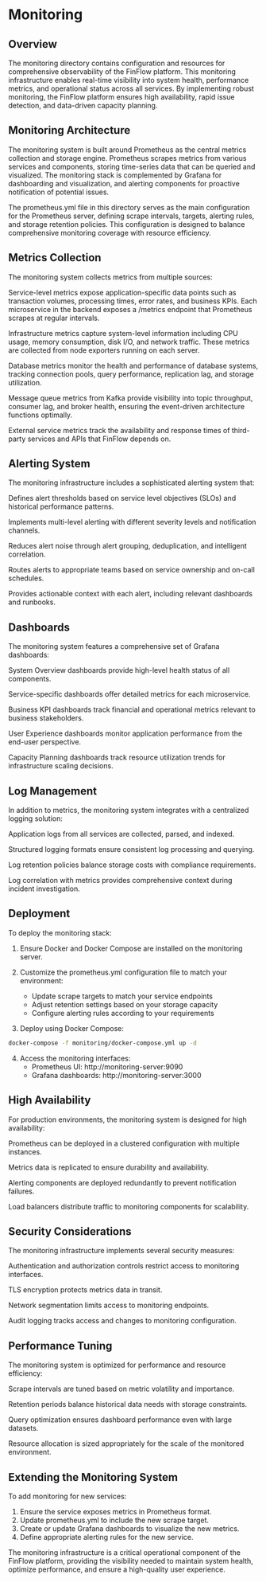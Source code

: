 # Monitoring

## Overview

The monitoring directory contains configuration and resources for comprehensive observability of the FinFlow platform. This monitoring infrastructure enables real-time visibility into system health, performance metrics, and operational status across all services. By implementing robust monitoring, the FinFlow platform ensures high availability, rapid issue detection, and data-driven capacity planning.

## Monitoring Architecture

The monitoring system is built around Prometheus as the central metrics collection and storage engine. Prometheus scrapes metrics from various services and components, storing time-series data that can be queried and visualized. The monitoring stack is complemented by Grafana for dashboarding and visualization, and alerting components for proactive notification of potential issues.

The prometheus.yml file in this directory serves as the main configuration for the Prometheus server, defining scrape intervals, targets, alerting rules, and storage retention policies. This configuration is designed to balance comprehensive monitoring coverage with resource efficiency.

## Metrics Collection

The monitoring system collects metrics from multiple sources:

Service-level metrics expose application-specific data points such as transaction volumes, processing times, error rates, and business KPIs. Each microservice in the backend exposes a /metrics endpoint that Prometheus scrapes at regular intervals.

Infrastructure metrics capture system-level information including CPU usage, memory consumption, disk I/O, and network traffic. These metrics are collected from node exporters running on each server.

Database metrics monitor the health and performance of database systems, tracking connection pools, query performance, replication lag, and storage utilization.

Message queue metrics from Kafka provide visibility into topic throughput, consumer lag, and broker health, ensuring the event-driven architecture functions optimally.

External service metrics track the availability and response times of third-party services and APIs that FinFlow depends on.

## Alerting System

The monitoring infrastructure includes a sophisticated alerting system that:

Defines alert thresholds based on service level objectives (SLOs) and historical performance patterns.

Implements multi-level alerting with different severity levels and notification channels.

Reduces alert noise through alert grouping, deduplication, and intelligent correlation.

Routes alerts to appropriate teams based on service ownership and on-call schedules.

Provides actionable context with each alert, including relevant dashboards and runbooks.

## Dashboards

The monitoring system features a comprehensive set of Grafana dashboards:

System Overview dashboards provide high-level health status of all components.

Service-specific dashboards offer detailed metrics for each microservice.

Business KPI dashboards track financial and operational metrics relevant to business stakeholders.

User Experience dashboards monitor application performance from the end-user perspective.

Capacity Planning dashboards track resource utilization trends for infrastructure scaling decisions.

## Log Management

In addition to metrics, the monitoring system integrates with a centralized logging solution:

Application logs from all services are collected, parsed, and indexed.

Structured logging formats ensure consistent log processing and querying.

Log retention policies balance storage costs with compliance requirements.

Log correlation with metrics provides comprehensive context during incident investigation.

## Deployment

To deploy the monitoring stack:

1. Ensure Docker and Docker Compose are installed on the monitoring server.

2. Customize the prometheus.yml configuration file to match your environment:
   - Update scrape targets to match your service endpoints
   - Adjust retention settings based on your storage capacity
   - Configure alerting rules according to your requirements

3. Deploy using Docker Compose:

```bash
docker-compose -f monitoring/docker-compose.yml up -d
```

4. Access the monitoring interfaces:
   - Prometheus UI: http://monitoring-server:9090
   - Grafana dashboards: http://monitoring-server:3000

## High Availability

For production environments, the monitoring system is designed for high availability:

Prometheus can be deployed in a clustered configuration with multiple instances.

Metrics data is replicated to ensure durability and availability.

Alerting components are deployed redundantly to prevent notification failures.

Load balancers distribute traffic to monitoring components for scalability.

## Security Considerations

The monitoring infrastructure implements several security measures:

Authentication and authorization controls restrict access to monitoring interfaces.

TLS encryption protects metrics data in transit.

Network segmentation limits access to monitoring endpoints.

Audit logging tracks access and changes to monitoring configuration.

## Performance Tuning

The monitoring system is optimized for performance and resource efficiency:

Scrape intervals are tuned based on metric volatility and importance.

Retention periods balance historical data needs with storage constraints.

Query optimization ensures dashboard performance even with large datasets.

Resource allocation is sized appropriately for the scale of the monitored environment.

## Extending the Monitoring System

To add monitoring for new services:

1. Ensure the service exposes metrics in Prometheus format.
2. Update prometheus.yml to include the new scrape target.
3. Create or update Grafana dashboards to visualize the new metrics.
4. Define appropriate alerting rules for the new service.

The monitoring infrastructure is a critical operational component of the FinFlow platform, providing the visibility needed to maintain system health, optimize performance, and ensure a high-quality user experience.
